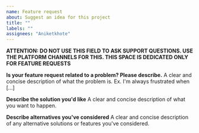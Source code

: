 ```yaml
---
name: Feature request
about: Suggest an idea for this project
title: ""
labels: ""
assignees: "Aniketkhote"
---
```


**ATTENTION: DO NOT USE THIS FIELD TO ASK SUPPORT QUESTIONS. USE THE PLATFORM CHANNELS FOR THIS. THIS SPACE IS DEDICATED ONLY FOR FEATURE REQUESTS**

**Is your feature request related to a problem? Please describe.**
A clear and concise description of what the problem is. Ex. I'm always frustrated when [...]

**Describe the solution you'd like**
A clear and concise description of what you want to happen.

**Describe alternatives you've considered**
A clear and concise description of any alternative solutions or features you've considered.
